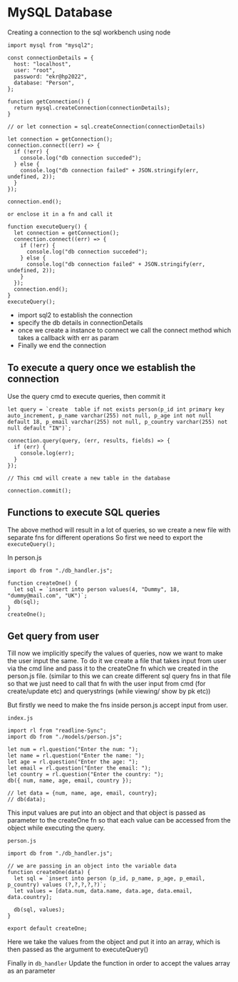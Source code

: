 # MySQL Database

Creating a connection to the sql workbench using node

```
import mysql from "mysql2";

const connectionDetails = {
  host: "localhost",
  user: "root",
  password: "ekr@hp2022",
  database: "Person",
};

function getConnection() {
  return mysql.createConnection(connectionDetails);
}

// or let connection = sql.createConnection(connectionDetails)

let connection = getConnection();
connection.connect((err) => {
  if (!err) {
    console.log("db connection succeded");
  } else {
    console.log("db connection failed" + JSON.stringify(err, undefined, 2));
  }
});

connection.end();

or enclose it in a fn and call it

function executeQuery() {
  let connection = getConnection();
  connection.connect((err) => {
    if (!err) {
      console.log("db connection succeded");
    } else {
      console.log("db connection failed" + JSON.stringify(err, undefined, 2));
    }
  });
  connection.end();
}
executeQuery();

```

- import sql2 to establish the connection
- specify the db details in connectionDetails
- once we create a instance to connect we call the connect method which takes a callback with err as param
- Finally we end the connection

## To execute a query once we establish the connection

Use the query cmd to execute queries, then commit it

```
let query = `create  table if not exists person(p_id int primary key auto_increment, p_name varchar(255) not null, p_age int not null default 18, p_email varchar(255) not null, p_country varchar(255) not null default "IN")`;

connection.query(query, (err, results, fields) => {
  if (err) {
    console.log(err);
  }
});

// This cmd will create a new table in the database

connection.commit();
```

## Functions to execute SQL queries

The above method will result in a lot of queries, so we create a new file with separate fns for different operations
So first we need to export the `executeQuery();`

In person.js

```
import db from "./db_handler.js";

function createOne() {
  let sql = `insert into person values(4, "Dummy", 18, "dummy@mail.com", "UK")`;
  db(sql);
}
createOne();
```

## Get query from user

Till now we implicitly specify the values of queries, now we want to make the user input the same.
To do it we create a file that takes input from user via the cmd line and pass it to the createOne fn which we created in the person.js file.
(similar to this we can create different sql query fns in that file so that we just need to call that fn with the user input from cmd (for create/update etc) and querystrings (while viewing/ show by pk etc))

But firstly we need to make the fns inside person.js accept input from user.

`index.js`

```
import rl from "readline-Sync";
import db from "./models/person.js";

let num = rl.question("Enter the num: ");
let name = rl.question("Enter the name: ");
let age = rl.question("Enter the age: ");
let email = rl.question("Enter the email: ");
let country = rl.question("Enter the country: ");
db({ num, name, age, email, country });

// let data = {num, name, age, email, country};
// db(data);
```

This input values are put into an object and that object is passed as parameter to the createOne fn so that each value can be accessed from the object while executing the query.

`person.js`

```
import db from "./db_handler.js";

// we are passing in an object into the variable data
function createOne(data) {
  let sql = `insert into person (p_id, p_name, p_age, p_email, p_country) values (?,?,?,?,?)`;
  let values = [data.num, data.name, data.age, data.email, data.country];

  db(sql, values);
}

export default createOne;
```

Here we take the values from the object and put it into an array, which is then passed as the argument to executeQuery()

Finally in `db_handler` Update the function in order to accept the values array as an parameter
